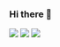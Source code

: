 ### Hi there 👋




![](http://github-profile-summary-cards.vercel.app/api/cards/profile-details?username=osuke-noguchi&theme=flag_india)
![](http://github-profile-summary-cards.vercel.app/api/cards/repos-per-language?username=osuke-noguchi&theme=flag_india)
![](http://github-profile-summary-cards.vercel.app/api/cards/most-commit-language?username=osuke-noguchi&theme=flag_india)


<!--
**osuke-noguchi/osuke-noguchi** is a ✨ _special_ ✨ repository because its `README.md` (this file) appears on your GitHub profile.

Here are some ideas to get you started:

- 🔭 I’m currently working on ...
- 🌱 I’m currently learning ...
- 👯 I’m looking to collaborate on ...
- 🤔 I’m looking for help with ...
- 💬 Ask me about ...
- 📫 How to reach me: ...
- 😄 Pronouns: ...
- ⚡ Fun fact: ...
-->
